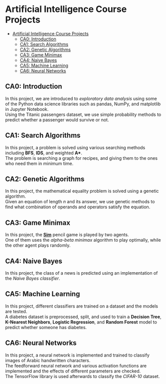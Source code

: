 # Artificial Intelligence Course Projects

- [Artificial Intelligence Course Projects](#artificial-intelligence-course-projects)
  - [CA0: Introduction](#ca0-introduction)
  - [CA1: Search Algorithms](#ca1-search-algorithms)
  - [CA2: Genetic Algorithms](#ca2-genetic-algorithms)
  - [CA3: Game Minimax](#ca3-game-minimax)
  - [CA4: Naive Bayes](#ca4-naive-bayes)
  - [CA5: Machine Learning](#ca5-machine-learning)
  - [CA6: Neural Networks](#ca6-neural-networks)

## CA0: Introduction

In this project, we are introduced to *exploratory data analysis* using some of the Python data science libraries such as pandas, NumPy, and matplotlib in Jupyter Notebook.  
Using the Titanic passengers dataset, we use simple probability methods to predict whether a passenger would survive or not.

## CA1: Search Algorithms

In this project, a problem is solved using various searching methods including **BFS**, **IDS**, and weighted **A\***.  
The problem is searching a graph for recipes, and giving them to the ones who need them in minimum time.

## CA2: Genetic Algorithms

In this project, the mathematical equality problem is solved using a genetic algorithm.  
Given an equation of length *n* and its answer, we use genetic methods to find what combination of operands and operators satisfy the equation.

## CA3: Game Minimax

In this project, the [**Sim**](https://en.wikipedia.org/wiki/Sim_(pencil_game)) pencil game is played by two agents.  
One of them uses the *alpha-beta minimax* algorithm to play optimally, while the other agent plays randomly.

## CA4: Naive Bayes

In this project, the class of a news is predicted using an implementation of the *Naive Bayes classifier*.

## CA5: Machine Learning

In this project, different classifiers are trained on a dataset and the models are tested.  
A diabetes dataset is preprocessed, split, and used to train a **Decision Tree**, **K-Nearest Neighbors**, **Logistic Regression**, and **Random Forest** model to predict whether someone has diabetes.

## CA6: Neural Networks

In this project, a neural network is implemented and trained to classify images of Arabic handwritten characters.  
The feedforward neural network and various activation functions are implemented and the effects of different parameters are checked.  
The TensorFlow library is used afterwards to classify the *CIFAR-10* dataset.
